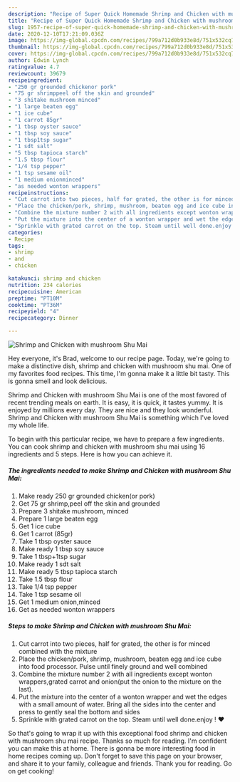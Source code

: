 ```yaml
---
description: "Recipe of Super Quick Homemade Shrimp and Chicken with mushroom Shu Mai"
title: "Recipe of Super Quick Homemade Shrimp and Chicken with mushroom Shu Mai"
slug: 1957-recipe-of-super-quick-homemade-shrimp-and-chicken-with-mushroom-shu-mai
date: 2020-12-10T17:21:09.036Z
image: https://img-global.cpcdn.com/recipes/799a712d0b933e8d/751x532cq70/shrimp-and-chicken-with-mushroom-shu-mai-recipe-main-photo.jpg
thumbnail: https://img-global.cpcdn.com/recipes/799a712d0b933e8d/751x532cq70/shrimp-and-chicken-with-mushroom-shu-mai-recipe-main-photo.jpg
cover: https://img-global.cpcdn.com/recipes/799a712d0b933e8d/751x532cq70/shrimp-and-chicken-with-mushroom-shu-mai-recipe-main-photo.jpg
author: Edwin Lynch
ratingvalue: 4.7
reviewcount: 39679
recipeingredient:
- "250 gr grounded chickenor pork"
- "75 gr shrimppeel off the skin and grounded"
- "3 shitake mushroom minced"
- "1 large beaten egg"
- "1 ice cube"
- "1 carrot 85gr"
- "1 tbsp oyster sauce"
- "1 tbsp soy sauce"
- "1 tbsp1tsp sugar"
- "1 sdt salt"
- "5 tbsp tapioca starch"
- "1.5 tbsp flour"
- "1/4 tsp pepper"
- "1 tsp sesame oil"
- "1 medium onionminced"
- "as needed wonton wrappers"
recipeinstructions:
- "Cut carrot into two pieces, half for grated, the other is for minced combined with the mixture"
- "Place the chicken/pork, shrimp, mushroom, beaten egg and ice cube into food processor. Pulse until finely ground and well combined"
- "Combine the mixture number 2 with all ingredients except wonton wrappers,grated carrot and onion(put the onion to the mixture on the last)."
- "Put the mixture into the center of a wonton wrapper and wet the edges with a small amount of water. Bring all the sides into the center and press to gently seal the bottom and sides"
- "Sprinkle with grated carrot on the top. Steam until well done.enjoy ! ♥️"
categories:
- Recipe
tags:
- shrimp
- and
- chicken

katakunci: shrimp and chicken 
nutrition: 234 calories
recipecuisine: American
preptime: "PT10M"
cooktime: "PT36M"
recipeyield: "4"
recipecategory: Dinner

---
```



![Shrimp and Chicken with mushroom Shu Mai](https://img-global.cpcdn.com/recipes/799a712d0b933e8d/751x532cq70/shrimp-and-chicken-with-mushroom-shu-mai-recipe-main-photo.jpg)

Hey everyone, it's Brad, welcome to our recipe page. Today, we're going to make a distinctive dish, shrimp and chicken with mushroom shu mai. One of my favorites food recipes. This time, I'm gonna make it a little bit tasty. This is gonna smell and look delicious.

Shrimp and Chicken with mushroom Shu Mai is one of the most favored of recent trending meals on earth. It is easy, it is quick, it tastes yummy. It is enjoyed by millions every day. They are nice and they look wonderful. Shrimp and Chicken with mushroom Shu Mai is something which I've loved my whole life.




To begin with this particular recipe, we have to prepare a few ingredients. You can cook shrimp and chicken with mushroom shu mai using 16 ingredients and 5 steps. Here is how you can achieve it.

<!--inarticleads1-->

##### The ingredients needed to make Shrimp and Chicken with mushroom Shu Mai:

1. Make ready 250 gr grounded chicken(or pork)
1. Get 75 gr shrimp,peel off the skin and grounded
1. Prepare 3 shitake mushroom, minced
1. Prepare 1 large beaten egg
1. Get 1 ice cube
1. Get 1 carrot (85gr)
1. Take 1 tbsp oyster sauce
1. Make ready 1 tbsp soy sauce
1. Take 1 tbsp+1tsp sugar
1. Make ready 1 sdt salt
1. Make ready 5 tbsp tapioca starch
1. Take 1.5 tbsp flour
1. Take 1/4 tsp pepper
1. Take 1 tsp sesame oil
1. Get 1 medium onion,minced
1. Get as needed wonton wrappers




<!--inarticleads2-->

##### Steps to make Shrimp and Chicken with mushroom Shu Mai:

1. Cut carrot into two pieces, half for grated, the other is for minced combined with the mixture
1. Place the chicken/pork, shrimp, mushroom, beaten egg and ice cube into food processor. Pulse until finely ground and well combined
1. Combine the mixture number 2 with all ingredients except wonton wrappers,grated carrot and onion(put the onion to the mixture on the last).
1. Put the mixture into the center of a wonton wrapper and wet the edges with a small amount of water. Bring all the sides into the center and press to gently seal the bottom and sides
1. Sprinkle with grated carrot on the top. Steam until well done.enjoy ! ♥️




So that's going to wrap it up with this exceptional food shrimp and chicken with mushroom shu mai recipe. Thanks so much for reading. I'm confident you can make this at home. There is gonna be more interesting food in home recipes coming up. Don't forget to save this page on your browser, and share it to your family, colleague and friends. Thank you for reading. Go on get cooking!
